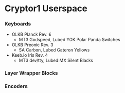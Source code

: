 # Cryptor1 Userspace

### Keyboards
- OLKB Planck Rev. 6
    - MT3 Godspeed, Lubed YOK Polar Panda Switches
- OLKB Preonic Rev. 3
    - SA Carbon, Lubed Gateron Yellows
- Keeb.io Iris Rev. 4
    - MT3 dev/tty, Lubed MX Silent Blacks

### Layer Wrapper Blocks

### Encoders
